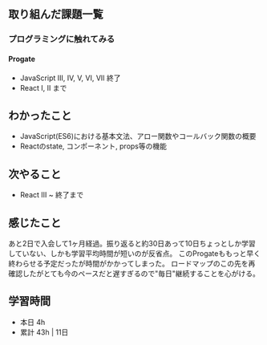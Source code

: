 ## 取り組んだ課題一覧
### プログラミングに触れてみる
#### Progate
- JavaScript III, IV, V, VI, VII 終了
- React I, II まで

## わかったこと
- JavaScript(ES6)における基本文法、アロー関数やコールバック関数の概要
- Reactのstate, コンポーネント, props等の機能

## 次やること
- React III ~ 終了まで

## 感じたこと
あと2日で入会して1ヶ月経過。振り返ると約30日あって10日ちょっとしか学習していない、しかも学習平均時間が短いのが反省点。
このProgateももっと早く終わらせる予定だったが時間がかかってしまった。
ロードマップのこの先を再確認したがとても今のペースだと遅すぎるので"毎日"継続することを心がける。

## 学習時間
- 本日 4h
- 累計 43h | 11日 
